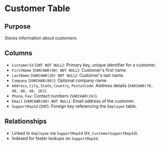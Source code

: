 # Customer Table

## Purpose
Stores information about customers.

## Columns
- `CustomerId` (`INT NOT NULL`): Primary key, unique identifier for a customer.
- `FirstName` (`VARCHAR(40) NOT NULL`): Customer's first name.
- `LastName` (`VARCHAR(20) NOT NULL`): Customer's last name.
- `Company` (`VARCHAR(80)`): Optional company name.
- `Address`, `City`, `State`, `Country`, `PostalCode`: Address details (`VARCHAR(70, 40, 40, 40, 10)`).
- `Phone`, `Fax`: Contact numbers (`VARCHAR(24)`).
- `Email` (`VARCHAR(60) NOT NULL`): Email address of the customer.
- `SupportRepId` (`INT`): Foreign key referencing the `Employee` table.

## Relationships
- Linked to `Employee` via `SupportRepId` (`FK_CustomerSupportRepId`).
- Indexed for faster lookups on `SupportRepId`.